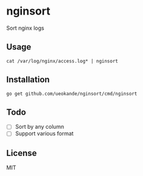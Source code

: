 # nginsort
Sort nginx logs

## Usage

```
cat /var/log/nginx/access.log* | nginsort
```

## Installation

```
go get github.com/ueokande/nginsort/cmd/nginsort
```

## Todo

- [ ] Sort by any column
- [ ] Support various format

## License

MIT

